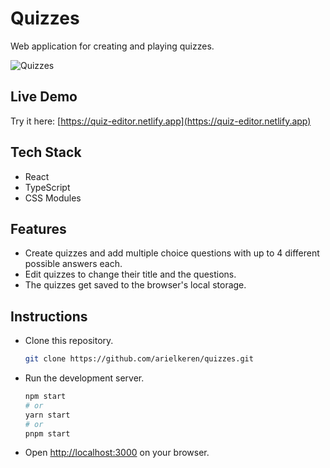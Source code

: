 # Quizzes

Web application for creating and playing quizzes.

![Quizzes](https://github.com/Ariel-Keren/quizzes/assets/103370042/a117d1c4-b6db-4172-9d4e-3dad151f8a87)

## Live Demo

Try it here: [https://quiz-editor.netlify.app](https://quiz-editor.netlify.app)

## Tech Stack

- React
- TypeScript
- CSS Modules

## Features

- Create quizzes and add multiple choice questions with up to 4 different possible answers each.
- Edit quizzes to change their title and the questions.
- The quizzes get saved to the browser's local storage.

## Instructions
- Clone this repository.
  ```bash
  git clone https://github.com/arielkeren/quizzes.git
  ```
- Run the development server.
  ```bash
  npm start
  # or
  yarn start
  # or
  pnpm start
  ```
- Open [http://localhost:3000](http://localhost:3000) on your browser.
